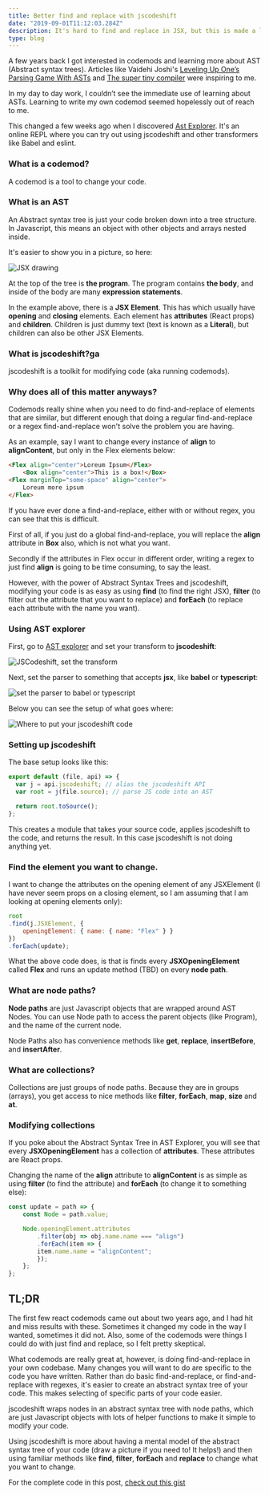 ```yaml
---
title: Better find and replace with jscodeshift
date: "2019-09-01T11:12:03.284Z"
description: It's hard to find and replace in JSX, but this is made a lot easier by using tools like jscodeshift. How to write your own codemod to change your JSX.
type: blog
---
```


A few years back I got interested in codemods and learning more about AST (Abstract syntax trees). Articles like Vaidehi Joshi's [Leveling Up One’s Parsing Game With ASTs](https://medium.com/basecs/leveling-up-ones-parsing-game-with-asts-d7a6fc2400ff) and [The super tiny compiler](https://github.com/jamiebuilds/the-super-tiny-compiler) were inspiring to me.

In my day to day work, I couldn’t see the immediate use of learning about ASTs. Learning to write my own codemod seemed hopelessly out of reach to me.

This changed a few weeks ago when I discovered [Ast Explorer](https://astexplorer.net/). It's an online REPL where you can try out using jscodeshift and other transformers like Babel and eslint.

### What is a codemod?
A codemod is a tool to change your code. 
### What is an AST
An Abstract syntax tree is just your code broken down into a tree structure. In Javascript, this means an object with other objects and arrays nested inside.

It's easier to show you in a picture, so here:

![JSX drawing](./jsx.jpg)

At the top of the tree is **the program**. The program contains **the body**, and inside of the body are many **expression statements**.

In the example above, there is a **JSX Element**. This has which usually have **opening** and **closing** elements. Each element has **attributes** (React props) and **children**. Children is just dummy text (text is known as a **Literal**), but children can also be other JSX Elements.
### What is jscodeshift?ga
jscodeshift is a toolkit for modifying code (aka running codemods).

### Why does all of this matter anyways?
Codemods really shine when you need to do find-and-replace of elements that are similar, but different enough that doing a regular find-and-replace or a regex find-and-replace won't solve the problem you are having.

As an example, say I want to change every instance of **align** to **alignContent**, but only in the Flex elements below:

```HTML
<Flex align="center">Loreum Ipsum</Flex>
    <Box align="center">This is a box!</Box>
<Flex marginTop="some-space" align="center">
    Loreum more ipsum
</Flex>
```

If you have ever done a find-and-replace, either with or without regex, you can see that this is difficult. 

First of all, if you just do a global find-and-replace, you will replace the **align** attribute in **Box** also, which is not what you want. 

Secondly if the attributes in Flex occur in different order, writing a regex to just find **align** is going to be time consuming, to say the least.

However, with the power of Abstract Syntax Trees and jscodeshift, modifying your code is as easy as using **find** (to find the right JSX), **filter** (to filter out the attribute that you want to replace) and **forEach** (to replace each attribute with the name you want).
### Using AST explorer
First, go to [AST explorer](https://astexplorer.net/) and set your transform to **jscodeshift**:

![JSCodeshift, set the transform](./jscodeshift.png)

Next, set the parser to something that accepts **jsx**, like **babel** or **typescript**:

![set the parser to babel or typescript](./parser.png)

Below you can see the setup of what goes where:

![Where to put your jscodeshift code](./astexplorer.png)
### Setting up jscodeshift

The base setup looks like this:

```Javascript
export default (file, api) => {
  var j = api.jscodeshift; // alias the jscodeshift API
  var root = j(file.source); // parse JS code into an AST

  return root.toSource();
};
```

This creates a module that takes your source code, applies jscodeshift to the code, and returns the result. In this case jscodeshift is not doing anything yet.
### Find the element you want to change.

I want to change the attributes on the opening element of any JSXElement (I have never seem props on a closing element, so I am assuming that I am looking at opening elements only):

```Javascript
root
.find(j.JSXElement, {
    openingElement: { name: { name: "Flex" } }
})
.forEach(update);
```

What the above code does, is that is finds every **JSXOpeningElement** called **Flex** and runs an update method (TBD) on every **node path**.
### What are node paths?
**Node paths** are just Javascript objects that are wrapped around AST Nodes. You can use Node path to access the parent objects (like Program), and the name of the current node. 

Node Paths also has convenience methods like **get**, **replace**, **insertBefore**, and **insertAfter**.
### What are collections?
Collections are just groups of node paths. Because they are in groups (arrays), you get access to nice methods like **filter**, **forEach**, **map**, **size** and **at**.

### Modifying collections
If you poke about the Abstract Syntax Tree in AST Explorer, you will see that every **JSXOpeningElement** has a collection of **attributes**. These attributes are React props.

Changing the name of the **align** attribute to **alignContent** is as simple as using **filter** (to find the attribute) and **forEach** (to change it to something else):

```Javascript
const update = path => {
    const Node = path.value;

    Node.openingElement.attributes
        .filter(obj => obj.name.name === "align")
        .forEach(item => {
        item.name.name = "alignContent";
        });
    };
};
```

## TL;DR
The first few react codemods came out about two years ago, and I had hit and miss results with these. Sometimes it changed my code in the way I wanted, sometimes it did not. Also, some of the codemods were things I could do with just find and replace, so I felt pretty skeptical.

What codemods are really great at, however, is doing find-and-replace in your own codebase. Many changes you will want to do are specific to the code you have written. Rather than do basic find-and-replace, or find-and-replace with regexes, it's easier to create an abstract syntax tree of your code. This makes selecting of specific parts of your code easier.

jscodeshift wraps nodes in an abstract syntax tree with node paths, which are just Javascript objects with lots of helper functions to make it simple to modify your code.

Using jscodeshift is more about having a mental model of the abstract syntax tree of your code (draw a picture if you need to! It helps!) and then using familiar methods like **find**, **filter**, **forEach** and **replace** to change what you want to change.

For the complete code in this post, [check out this gist](https://astexplorer.net/#/gist/f98a6e68eb196e7161a5a2c096c035e5/9df530e022ecc48ea7d0561ae5dec3b0dc4c3ab0)









